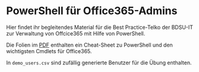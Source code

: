 # PowerShell für Office365-Admins

Hier findet ihr begleitendes Material für die Best Practice-Telko der BDSU-IT
zur Verwaltung von Offcice365 mit Hilfe von PowerShell.

Die Folien im [PDF](PowerShell%20für%20Office365-Admins.pdf) enthalten ein
Cheat-Sheet zu PowerShell und den wichtigsten Cmdlets für Office365.

In `demo_users.csv` sind zufällig generierte Benutzer für die Übung enthalten.
